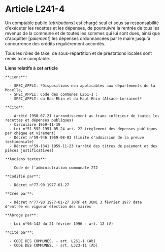 # Article L241-4

Un comptable public [*attributions*] est chargé seul et sous sa responsabilité d'exécuter les recettes et les dépenses, de
poursuivre la rentrée de tous les revenus de la commune et de toutes les sommes qui lui sont dues, ainsi que d'acquitter
[*paiement*] les dépenses ordonnancées par le maire jusqu'à concurrence des crédits régulièrement accordés. 

Tous les rôles de taxe, de sous-répartition et de prestations locales sont remis à ce comptable.

**Liens relatifs à cet article**

	**Liens**:

	  - SPEC_APPLI: *Dispositions non applicables aux départements de la Moselle,
	  - SPEC_APPLI: Code des communes L261-1 :
	  - SPEC_APPLI: du Bas-Rhin et du Haut-Rhin (Alsace-Lorraine)*

	**Cite**:

	  - Arrêté 1950-07-21 (arrondissement au franc inférieur de toutes les recettes et dépenses publiques)
	  - Circulaire 1959-11-19
	  - Loi n°51-592 1951-05-24 art. 22 (règlement des dépenses publiques par chèque et virement)
	  - Décret n°59-946 1959-08-03 (limite d'admission de la preuve testimoniale)
	  - Décret n°59-1341 1959-11-23 (arrêté des titres de paiement et des pièces justificatives)

	**Anciens textes**:

	  - Code de l'administration communale 272

	**Codifié par**:

	  - Décret n°77-90 1977-01-27

	**Créé par**:

	  - Décret n°77-90 1977-01-27 JORF et JONC 3 février 1977 date d'entrée en vigueur élection des maires

	**Abrogé par**:

	  - Loi n°96-142 du 21 février 1996 - art. 12 (V)

	**Cité par**:

	  - CODE DES COMMUNES. - art. L261-1 (Ab)
	  - CODE DES COMMUNES. - art. L323-11 (Ab)
